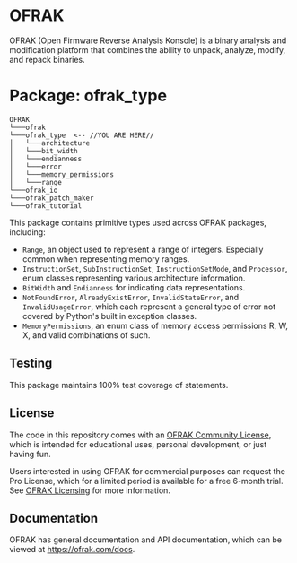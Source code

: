 # OFRAK
OFRAK (Open Firmware Reverse Analysis Konsole) is a binary analysis and modification platform that combines the ability to unpack, analyze, modify, and repack binaries.


# Package: ofrak_type

```
OFRAK
└───ofrak
└───ofrak_type  <-- //YOU ARE HERE//
│   └───architecture
│   └───bit_width
│   └───endianness
│   └───error
│   └───memory_permissions
│   └───range
└───ofrak_io
└───ofrak_patch_maker
└───ofrak_tutorial
```

This package contains primitive types used across OFRAK packages, including:

- `Range`, an object used to represent a range of integers. Especially common when representing memory ranges.
- `InstructionSet`, `SubInstructionSet`, `InstructionSetMode`, and `Processor`, enum classes representing various architecture information.
- `BitWidth` and `Endianness` for indicating data representations.
- `NotFoundError`, `AlreadyExistError`, `InvalidStateError`, and `InvalidUsageError`, which each represent a general type of error not covered by Python's built in exception classes.
- `MemoryPermissions`, an enum class of memory access permissions R, W, X, and valid combinations of such.

## Testing
This package maintains 100% test coverage of statements.


## License
The code in this repository comes with an [OFRAK Community License](https://github.com/redballoonsecurity/ofrak/blob/master/LICENSE), which is intended for educational uses, personal development, or just having fun.

Users interested in using OFRAK for commercial purposes can request the Pro License, which for a limited period is available for a free 6-month trial. See [OFRAK Licensing](https://ofrak.com/license/) for more information.

## Documentation
OFRAK has general documentation and API documentation, which can be viewed at <https://ofrak.com/docs>.
